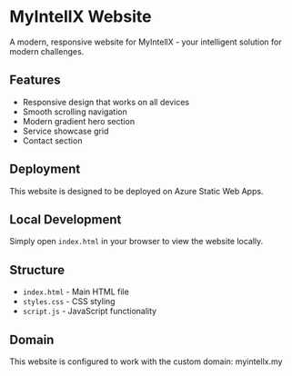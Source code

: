 # MyIntellX Website

A modern, responsive website for MyIntellX - your intelligent solution for modern challenges.

## Features

- Responsive design that works on all devices
- Smooth scrolling navigation
- Modern gradient hero section
- Service showcase grid
- Contact section

## Deployment

This website is designed to be deployed on Azure Static Web Apps.

## Local Development

Simply open `index.html` in your browser to view the website locally.

## Structure

- `index.html` - Main HTML file
- `styles.css` - CSS styling
- `script.js` - JavaScript functionality

## Domain

This website is configured to work with the custom domain: myintellx.my